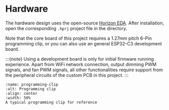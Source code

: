 # Hardware

The hardware design uses the open-source [Horizon EDA](https://horizon-eda.org). After installation, open the corresponding `.hprj` project file in the directory.

Note that the core board of this project requires a 1.27mm pitch 6-Pin programming clip, or you can also use an general ESP32-C3 development board.

:::{note}
Using a development board is only for initial firmware running experience. Apart from WiFi network connection, output dimming PWM signals, and fan PWM signals, all other functionalities require support from the peripheral circuits of the custom PCB in this project.
:::


```{figure} ./images/programming-clip.jpg
:name: programming-clip
:alt: Programming clip
:align: center
:width: 50%
A typical programming clip for reference
```